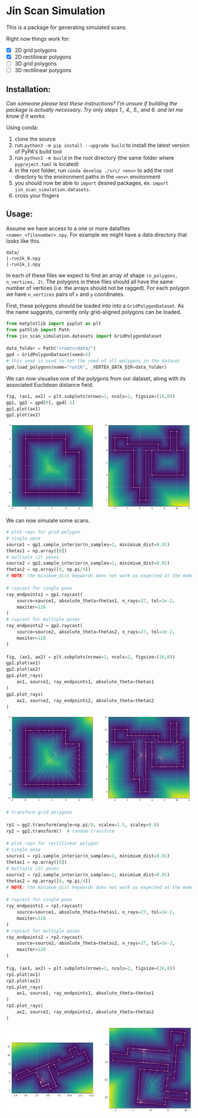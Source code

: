 # Jin Scan Simulation

This is a package for generating simulated scans.

Right now things work for:

- [x] 2D grid polygons
- [x] 2D rectilinear polygons
- [ ] 3D grid polygons
- [ ] 3D rectilinear polygons

## Installation:

*Can someone please test these instructions? I'm unsure if building the package is actually necessary. Try only steps 1., 4., 5., and 6. and let me know if it works.*

Using conda:

1. clone the source
2. run `python3 -m pip install --upgrade build` to install the latest version of PyPA's build tool
3. run `python3 -m build` in the root directory (the same folder where `pyproject.toml` is located)
4. in the root folder, run `conda develop ./src/ <env>` to add the root directory to the environment paths in the `<env>` environment
5. you should now be able to `import` desired packages, ex. `import jin_scan_simulation.datasets`.
6. cross your fingers

## Usage:

Assume we have access to a one or more datafiles `<name>_<filenumber>.npy`.
For example we might have a data directory that looks like this.

```
data/
|-run1k_0.npy
|-run1k_1.npy
```

In each of these files we expect to find an array of shape `(n_polygons, n_vertices, 2)`.
The polygons in these files should all have the same number of vertices (i.e. the arrays should not be ragged).
For each polygon we have `n_vertices` pairs of `x` and `y` coordinates.

First, these polygons should be loaded into into a `GridPolygonDataset`.
As the name suggests, currently only grid-aligned polygons can be loaded.

```python
from matplotlib import pyplot as plt
from pathlib import Path
from jin_scan_simulation.datasets import GridPolygonDataset

data_folder = Path("<root>/data/")
gpd = GridPolygonDataset(seed=2)
# this seed is used to set the seed of all polygons in the dataset
gpd.load_polygons(name="run1k", _VERTEX_DATA_DIR=data_folder)
```

We can now visualise one of the polygons from our dataset, along with its associated Euclidean distance field.

```python
fig, (ax1, ax2) = plt.subplots(nrows=1, ncols=2, figsize=(16,8))
gp1, gp2 = gpd[0], gpd[-1]
gp1.plot(ax1)
gp2.plot(ax2)
```

![example plot](./readme/example_plot_1.png)

We can now simulate some scans.

```python
# plot rays for grid polygon
# single pose
source1 = gp1.sample_interior(n_samples=1, minimium_dist=0.01)
thetas1 = np.array([0])
# multiple (2) poses
source2 = gp2.sample_interior(n_samples=2, minimium_dist=0.01)
thetas2 = np.array([0, np.pi/4])
# NOTE: the minimum_dist keywords does not work as expected at the moment

# raycast for single pose
ray_endpoints1 = gp1.raycast(
    source=source1, absolute_theta=thetas1, n_rays=27, tol=1e-2,
    maxiter=128
)
# raycast for multiple poses
ray_endpoints2 = gp2.raycast(
    source=source2, absolute_theta=thetas2, n_rays=27, tol=1e-2,
    maxiter=128
)

fig, (ax1, ax2) = plt.subplots(nrows=1, ncols=2, figsize=(16,8))
gp1.plot(ax1)
gp2.plot(ax2)
gp1.plot_rays(
    ax1, source1, ray_endpoints1, absolute_theta=thetas1
)
gp2.plot_rays(
    ax2, source2, ray_endpoints2, absolute_theta=thetas2
)
```

![example plot](./readme/example_plot_2.png)

```python
# transform grid polygons

rp1 = gp2.transform(angle=np.pi/8, scalex=1.5, scaley=0.6)
rp2 = gp2.transform()  # random transform

# plot rays for rectilinear polygon
# single pose
source1 = rp1.sample_interior(n_samples=1, minimium_dist=0.01)
thetas1 = np.array([0])
# multiple (2) poses
source2 = rp2.sample_interior(n_samples=2, minimium_dist=0.01)
thetas2 = np.array([0, np.pi/4])
# NOTE: the minimum_dist keywords does not work as expected at the moment

# raycast for single pose
ray_endpoints1 = rp1.raycast(
    source=source1, absolute_theta=thetas1, n_rays=27, tol=1e-2,
    maxiter=128
)
# raycast for multiple poses
ray_endpoints2 = rp2.raycast(
    source=source2, absolute_theta=thetas2, n_rays=27, tol=1e-2,
    maxiter=128
)

fig, (ax1, ax2) = plt.subplots(nrows=1, ncols=2, figsize=(16,8))
rp1.plot(ax1)
rp2.plot(ax2)
rp1.plot_rays(
    ax1, source1, ray_endpoints1, absolute_theta=thetas1
)
rp2.plot_rays(
    ax2, source2, ray_endpoints2, absolute_theta=thetas2
)
```

![example plot](./readme/example_plot_3.png)

